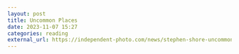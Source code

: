 ```yaml
---
layout: post
title: Uncommon Places
date: 2023-11-07 15:27
categories: reading
external_url: https://independent-photo.com/news/stephen-shore-uncommon-places/
---
```


